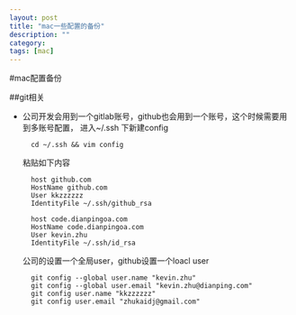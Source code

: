 ```yaml
---
layout: post
title: "mac一些配置的备份"
description: ""
category:
tags: [mac]
---
```



#mac配置备份

##git相关

* 公司开发会用到一个gitlab账号，github也会用到一个账号，这个时候需要用到多账号配置，
进入~/.ssh 下新建config

		cd ~/.ssh && vim config

	粘贴如下内容

		host github.com
    	HostName github.com
    	User kkzzzzzz
    	IdentityFile ~/.ssh/github_rsa

		host code.dianpingoa.com
	    HostName code.dianpingoa.com
    	User kevin.zhu
	    IdentityFile ~/.ssh/id_rsa


	公司的设置一个全局user，github设置一个loacl user

		git config --global user.name "kevin.zhu"
		git config --global user.email "kevin.zhu@dianping.com"
		git config user.name "kkzzzzzz"
		git config user.email "zhukaidj@gmail.com"
~~~
